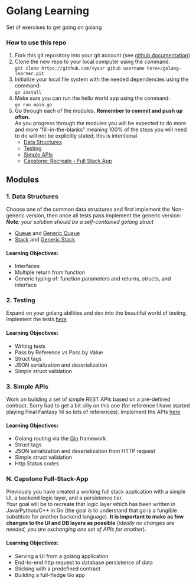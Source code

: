 # Golang Learning
Set of exercises to get going on golang
### How to use this repo
1. Fork this git repository into your git account (see [github documentation](https://docs.github.com/en/get-started/quickstart/fork-a-repo))
2. Clone the new repo to your local computer using the command:  
`git clone https://github.com/<your gihub username here>/golang-learner.git` 
3. Initialize your local file system with the needed dependencies using the command:  
`go install`
4. Make sure you can run the hello world app using the command:  
`go run main.go`
5. Go through each of the modules. __Remember to commit and push up often.__  
As you progress through the modules you will be expected to do more and more "fill-in-the-blanks" meaning 100% of the steps you will need to do will not be explicitly stated, this is intentional.
   - [Data Structures](#1-data-structures)
   - [Testing](#2-testing)
   - [Simple APIs](#3-simple-apis)  
   - [Capstone: Recreate - Full Stack App](#n-capstone-full-stack-app)  

## Modules
### 1. Data Structures 
   Choose one of the common data structures and first implement the Non-generic version, then once all tests pass implement the generic version:  
   *__Note__: your solution should be a self-contained golang struct*
   - [Queue](1/queue/queue.go) and [Generic Queue](1/queue/generic-version/generic-queue.go)
   - [Stack](1/stack/stack.go) and [Generic Stack](1/stack/generic-version/generic-stack.go)
   
   #### Learning Objectives:
   - Interfaces
   - Multiple return from function
   - Generic typing of: function parameters and returns, structs, and interface
### 2. Testing
   Expand on your golang abilities and dev into the beautiful world of testing.  
   Implement the tests [here](2/learn-to-test_test.go)

   #### Learning Objectives:
  - Writing tests
  - Pass by Reference vs Pass by Value
  - Struct tags
  - JSON serialization and deserialization
  - Simple struct validation
### 3. Simple APIs
   Work on building a set of simple REST APIs based on a pre-defined contract.
   Sorry had to get a bit silly on this one (for reference I have started playing Final Fantasy 14 so lots of references). 
   Implement the APIs [here](3/api.go)

  #### Learning Objectives:
  - Golang routing via the [Gin](https://github.com/gin-gonic/gin) framework
  - Struct tags
  - JSON serialization and deserialization from HTTP request
  - Simple struct validation
  - Http Status codes
### N. Capstone Full-Stack-App
   Previously you have created a working full stack application with a simple UI, a backend logic layer, and a persistence tier.  
   Your goal will be to recreate that logic layer which has been written in Java/Python/C++ in Go 
   (the goal is to understand that go is a fungible substitute for another backend language).
   __It is important to make as few changes to the UI and DB layers as possible__ (*ideally no changes are needed, 
   you are exchanging one set of APIs for another*).

  #### Learning Objectives:
  - Serving a UI from a golang application
  - End-to-end http request to database persistence of data
  - Sticking with a predefined contract
  - Building a full-fledge Go app
   